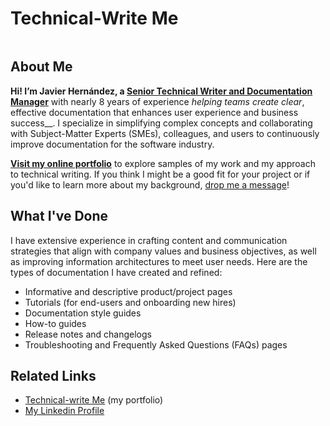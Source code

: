 # Technical-Write Me

<figure><img src=".gitbook/assets/DALL·E 2023-12-23 15.23.17 - Create a minimalist and modern professional heading image for a technical writer&#x27;s website. The color scheme should include navy blue, grey, white, an.png" alt=""><figcaption></figcaption></figure>

## About Me
**Hi! I’m Javier Hernández, a [Senior Technical Writer and Documentation Manager](https://www.linkedin.com/in/javier-hernandez-fernandez/)** with nearly 8 years of experience _helping teams create clear_, effective documentation that enhances user experience and business success__. I specialize in simplifying complex concepts and collaborating with Subject-Matter Experts (SMEs), colleagues, and users to continuously improve documentation for the software industry.

**[Visit my online portfolio](https://technical-write-me.gitbook.io/)** to explore samples of my work and my approach to technical writing. If you think I might be a good fit for your project or if you'd like to learn more about my background, [drop me a message](https://www.linkedin.com/in/javier-hernandez-fernandez/)!

## What I've Done
I have extensive experience in crafting content and communication strategies that align with company values and business objectives, as well as improving information architectures to meet user needs. Here are the types of documentation I have created and refined:

* Informative and descriptive product/project pages
* Tutorials (for end-users and onboarding new hires)
* Documentation style guides
* How-to guides
* Release notes and changelogs
* Troubleshooting and Frequently Asked Questions (FAQs) pages

## Related Links  

* [Technical-write Me](https://technical-write-me.gitbook.io/) (my portfolio)
* [My Linkedin Profile](https://www.linkedin.com/in/javier-hernandez-fernandez/)
